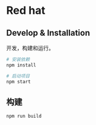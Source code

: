 # Red hat

## Develop & Installation

开发，构建和运行。

```bash
# 安装依赖
npm install

# 启动项目
npm start
```

## 构建

```
npm run build
```
